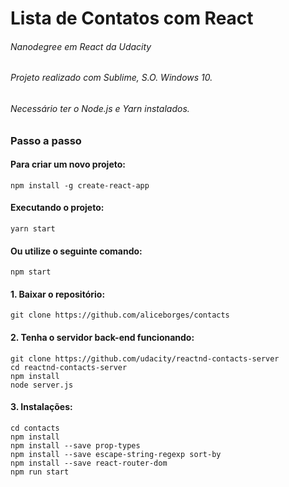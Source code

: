 # Lista de Contatos com React
###### Nanodegree em React da Udacity
###### Projeto realizado com Sublime, S.O. Windows 10.
###### Necessário ter o Node.js e Yarn instalados.

### Passo a passo


#### Para criar um novo projeto:
```
npm install -g create-react-app
```
#### Executando o projeto:
```
yarn start
```
#### Ou utilize o seguinte comando:
```
npm start
```

#### 1. Baixar o repositório:
```
git clone https://github.com/aliceborges/contacts
```

#### 2. Tenha o servidor back-end funcionando:
```
git clone https://github.com/udacity/reactnd-contacts-server
cd reactnd-contacts-server
npm install
node server.js
```

#### 3. Instalações:
```
cd contacts
npm install
npm install --save prop-types
npm install --save escape-string-regexp sort-by
npm install --save react-router-dom
npm run start
```
